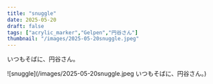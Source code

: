 ```yaml
---
title: "snuggle"
date: 2025-05-20
draft: false
tags: ["acrylic_marker","Gelpen","円谷さん"]
thumbnail: "/images/2025-05-20snuggle.jpeg"
---
```


いつもそばに、円谷さん。

![snuggle](/images/2025-05-20snuggle.jpeg いつもそばに、円谷さん。)